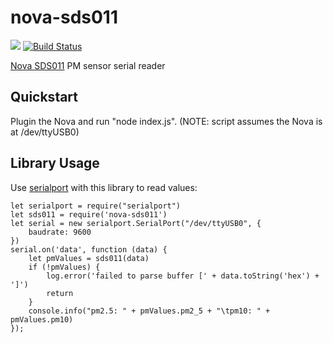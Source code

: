 # nova-sds011
[![](https://img.shields.io/npm/v/nova-sds011.svg)](https://www.npmjs.com/package/nova-sds011)
[![Build Status](https://travis-ci.org/chatch/nova-sds011.svg?branch=master)](https://travis-ci.org/chatch/nova-sds011)

[Nova SDS011](http://inovafitness.com/upload/file/20150311/14261262164716.pdf) PM sensor serial reader

## Quickstart

Plugin the Nova and run "node index.js". (NOTE: script assumes the Nova is at /dev/ttyUSB0)

## Library Usage

Use [serialport](https://www.npmjs.com/package/serialport) with this library to read values:

```
let serialport = require("serialport")
let sds011 = require('nova-sds011')
let serial = new serialport.SerialPort("/dev/ttyUSB0", {
    baudrate: 9600
})
serial.on('data', function (data) {
    let pmValues = sds011(data)
    if (!pmValues) {
        log.error('failed to parse buffer [' + data.toString('hex') + ']')
        return
    }
    console.info("pm2.5: " + pmValues.pm2_5 + "\tpm10: " + pmValues.pm10)
});
```
